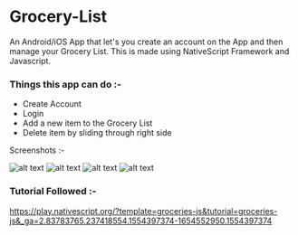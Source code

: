 # Grocery-List

An Android/iOS App that let's you create an account on the App and then manage your Grocery List. 
This is made using NativeScript Framework and Javascript.

### Things this app can do :- 
- Create Account 
- Login 
- Add a new item to the Grocery List
- Delete item by sliding through right side

Screenshots :- 

![alt text](https://github.com/Man-Jain/Grocery-List/blob/master/screenshots/Screenshot_20190406-181926_Groceries.png)
![alt text](https://github.com/Man-Jain/Grocery-List/blob/master/screenshots/Screenshot_20190406-181936_Groceries.png)
![alt text](https://github.com/Man-Jain/Grocery-List/blob/master/screenshots/Screenshot_20190406-182006_Shishu_家_Foot_Lettuce.png)
![alt text](https://github.com/Man-Jain/Grocery-List/blob/master/screenshots/Screenshot_20190406-181958_Groceries.png)

### Tutorial Followed :- 
https://play.nativescript.org/?template=groceries-js&tutorial=groceries-js&_ga=2.83783765.237418554.1554397374-1654552950.1554397374
